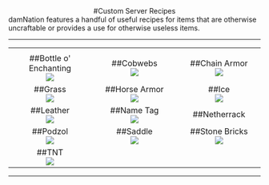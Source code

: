 ---
---
<div style="text-align: center;" markdown="1">
#Custom Server Recipes
</div>
damNation features a handful of useful recipes for items that are otherwise uncraftable or provides a use for otherwise useless items.
<hr>

<table width="100%">
  <tr>
    <th width="33%"></th>
    <th width="34%"></th>
    <th width="33%"></th>
  </tr>
  <tr>
    <td><center>##Bottle o' Enchanting<br/><img src="http://damnation.eu/wiki/images/0/0d/Rc_expbottle.jpg"></center></td>
    <td><center>##Cobwebs<br/><img src="http://damnation.eu/wiki/images/8/83/Rc_cobweb.png"></center></td>
    <td><center>##Chain Armor<br/><img src="http://damnation.eu/wiki/images/7/79/Rc_chainarmor.jpg"></center></td>
  </tr>
  <tr>
    <td><center>##Grass<br/><img src="http://damnation.eu/wiki/images/c/c6/Rc_grass.png"></center></td>
    <td><center>##Horse Armor<br/><img src="http://damnation.eu/wiki/images/b/b4/Rc_horsearmor.png"></center></td>
    <td><center>##Ice<br/><img src="http://damnation.eu/wiki/images/3/3f/Rc_ice.jpg"></center></td>
  </tr>
  <tr>
    <td><center>##Leather<br/><img src="http://damnation.eu/wiki/images/c/ca/Rc_leather.png"></center></td>
    <td><center>##Name Tag<br/><img src="http://damnation.eu/wiki/images/0/07/Rc_nametag.png"></center></td>
    <td><center>##Netherrack<br/><img src=""></center></td>
  </tr>
  <tr>
    <td><center>##Podzol<br/><img src="http://damnation.eu/wiki/images/5/5a/Rc_podzol.png"></center></td>
    <td><center>##Saddle<br/><img src="http://damnation.eu/wiki/images/0/07/Rc_saddle.png"></center></td>
    <td><center>##Stone Bricks<br/><img src="http://damnation.eu/wiki/images/4/4c/Rc_stones.jpg"></center></td>
  </tr>
  <tr>
    <td><center>##TNT<br/><img src="http://damnation.eu/wiki/images/3/32/Rc_tnt.png"></center></td>
  </tr>
</table>

<hr>
